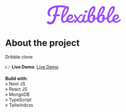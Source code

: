 <div align="center">
    <img src="/public/assets/images/logo-purple.svg">
</div>

# About the project

Dribble clone

👉 **Live Demo**: [Live Demo](https://flexibble-ccristiann.vercel.app)

**Build with:** \
» Next JS \
» React JS \
» MongoDB \
» TypeScript \
» Tailwindcss
